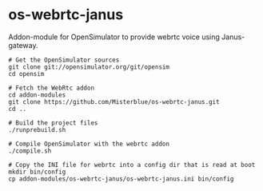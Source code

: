 # os-webrtc-janus

Addon-module for OpenSimulator to provide webrtc voice using Janus-gateway.

```
# Get the OpenSimulator sources
git clone git://opensimulator.org/git/opensim
cd opensim

# Fetch the WebRtc addon
cd addon-modules
git clone https://github.com/Misterblue/os-webrtc-janus.git
cd ..

# Build the project files
./runprebuild.sh

# Compile OpenSimulator with the webrtc addon
./compile.sh

# Copy the INI file for webrtc into a config dir that is read at boot
mkdir bin/config
cp addon-modules/os-webrtc-janus/os-webrtc-janus.ini bin/config
```

